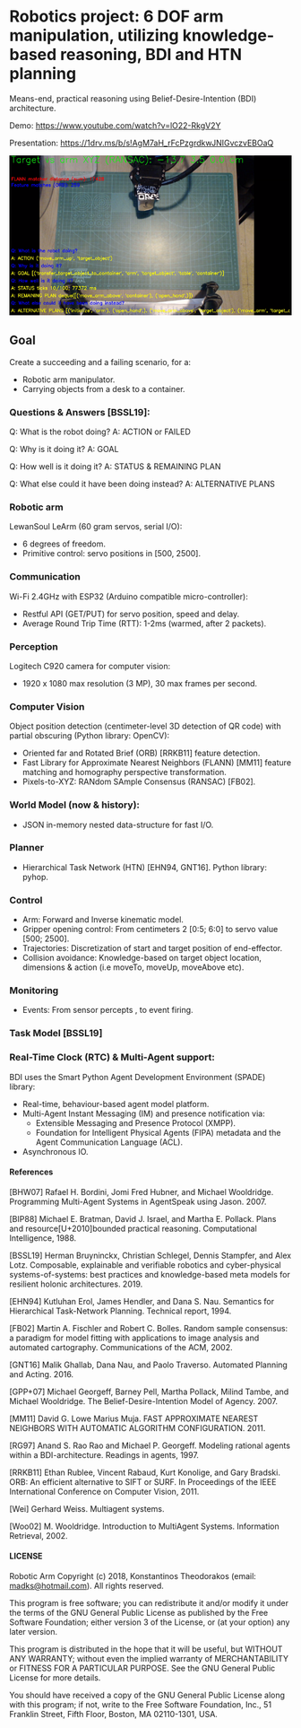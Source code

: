 # Robotics project: 6 DOF arm manipulation, utilizing knowledge-based reasoning, BDI and HTN planning

Means-end, practical reasoning using Belief-Desire-Intention (BDI) architecture.

Demo: https://www.youtube.com/watch?v=lO22-RkgV2Y

Presentation: https://1drv.ms/b/s!AgM7aH_rFcPzgrdkwJNIGvczvEBOaQ

![Means-end, practical reasoning using Belief-Desire-Intention (BDI) architecture.](pics/arm_demo_pic.png)

## Goal
Create a succeeding and a failing scenario, for a:
- Robotic arm manipulator.
- Carrying objects from a desk to a container.

### Questions & Answers [BSSL19]:
Q: What is the robot doing? A: ACTION or FAILED

Q: Why is it doing it? A: GOAL

Q: How well is it doing it? A: STATUS & REMAINING PLAN

Q: What else could it have been doing instead? A: ALTERNATIVE PLANS

### Robotic arm
LewanSoul LeArm (60 gram servos, serial I/O):

- 6 degrees of freedom.
- Primitive control: servo positions in [500, 2500].

### Communication
Wi-Fi 2.4GHz with ESP32 (Arduino compatible micro-controller):

- Restful API (GET/PUT) for servo position, speed and delay.
- Average Round Trip Time (RTT):  1-2ms (warmed, after 2 packets).

### Perception
Logitech C920 camera for computer vision:

- 1920 x 1080 max resolution (3 MP), 30 max frames per second.

### Computer Vision
Object position detection (centimeter-level 3D detection of QR code) with partial obscuring (Python library: OpenCV):

- Oriented far and Rotated Brief (ORB) [RRKB11] feature detection.
- Fast Library for Approximate Nearest Neighbors (FLANN) [MM11] feature matching and homography perspective transformation.
- Pixels-to-XYZ: RANdom SAmple Consensus (RANSAC) [FB02].

### World Model (now & history):
- JSON in-memory nested data-structure for fast I/O.

### Planner
- Hierarchical Task Network (HTN) [EHN94, GNT16]. Python library: pyhop.

### Control
- Arm: Forward and Inverse kinematic model.
- Gripper opening control: From centimeters 2 [0:5; 6:0] to servo value [500; 2500].
- Trajectories: Discretization of start and target position of end-effector.
- Collision avoidance: Knowledge-based on target object location, dimensions & action (i.e
moveTo, moveUp, moveAbove etc).

### Monitoring
- Events: From sensor percepts , to event firing.

### Task Model [BSSL19]

### Real-Time Clock (RTC) & Multi-Agent support:
BDI uses the Smart Python Agent Development Environment (SPADE) library:

- Real-time, behaviour-based agent model platform.
- Multi-Agent Instant Messaging (IM) and presence notification via:
  - Extensible Messaging and Presence Protocol (XMPP).
  - Foundation for Intelligent Physical Agents (FIPA) metadata and the Agent Communication Language (ACL). 
- Asynchronous IO.

#### References

[BHW07] Rafael H. Bordini, Jomi Fred Hubner, and Michael Wooldridge. Programming Multi-Agent Systems in AgentSpeak using Jason. 2007.

[BIP88] Michael E. Bratman, David J. Israel, and Martha E. Pollack. Plans and resource[U+2010]bounded practical reasoning. Computational Intelligence, 1988.

[BSSL19] Herman Bruyninckx, Christian Schlegel, Dennis Stampfer, and Alex Lotz. Composable, explainable and verifiable robotics and cyber-physical systems-of-systems: best practices and knowledge-based meta models for resilient holonic architectures. 2019.

[EHN94] Kutluhan Erol, James Hendler, and Dana S. Nau. Semantics for Hierarchical Task-Network Planning. Technical report, 1994.

[FB02] Martin A. Fischler and Robert C. Bolles. Random sample consensus: a paradigm for model fitting with applications to image analysis and automated cartography. Communications of the ACM, 2002.

[GNT16] Malik Ghallab, Dana Nau, and Paolo Traverso. Automated Planning and Acting. 2016.

[GPP+07] Michael Georgeff, Barney Pell, Martha Pollack, Milind Tambe, and Michael Wooldridge. The Belief-Desire-Intention Model of Agency. 2007.

[MM11] David G. Lowe Marius Muja. FAST APPROXIMATE NEAREST NEIGHBORS WITH AUTOMATIC ALGORITHM CONFIGURATION. 2011.

[RG97] Anand S. Rao Rao and Michael P. Georgeff. Modeling rational agents within a BDI-architecture. Readings in agents, 1997.

[RRKB11] Ethan Rublee, Vincent Rabaud, Kurt Konolige, and Gary Bradski. ORB: An efficient alternative to SIFT or SURF. In Proceedings of the IEEE International Conference on Computer Vision, 2011.

[Wei] Gerhard Weiss. Multiagent systems.

[Woo02] M. Wooldridge. Introduction to MultiAgent Systems. Information Retrieval, 2002.

#### LICENSE

Robotic Arm
Copyright (c) 2018, Konstantinos Theodorakos (email: madks@hotmail.com).
All rights reserved.

This program is free software; you can redistribute it and/or
modify it under the terms of the GNU General Public License
as published by the Free Software Foundation; either version 3
of the License, or (at your option) any later version.

This program is distributed in the hope that it will be useful,
but WITHOUT ANY WARRANTY; without even the implied warranty of
MERCHANTABILITY or FITNESS FOR A PARTICULAR PURPOSE.  See the
GNU General Public License for more details.

You should have received a copy of the GNU General Public License
along with this program; if not, write to the Free Software
Foundation, Inc., 51 Franklin Street, Fifth Floor, Boston, MA  02110-1301, USA.